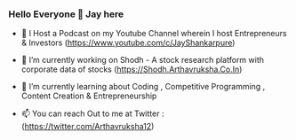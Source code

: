 ### Hello Everyone 👋 Jay here

- 🎤 I Host a Podcast on my Youtube Channel wherein I host Entrepreneurs & Investors (https://www.youtube.com/c/JayShankarpure)

- 🔭 I’m currently working on Shodh - A stock research platform with corporate data of stocks (https://Shodh.Arthavruksha.Co.In)

- 🌱 I’m currently learning about Coding , Competitive Programming , Content Creation & Entrepreneurship

- 📫 You can reach Out to me at Twitter : (https://twitter.com/Arthavruksha12)




